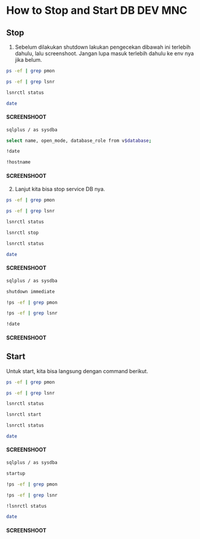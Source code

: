 # How to Stop and Start DB DEV MNC

## Stop
1. Sebelum dilakukan shutdown lakukan pengecekan dibawah ini terlebih dahulu, lalu screenshoot.
Jangan lupa masuk terlebih dahulu ke env nya jika belum. 
```bash
ps -ef | grep pmon
```
```bash
ps -ef | grep lsnr
```
```bash
lsnrctl status
```
```bash
date
```

#### SCREENSHOOT



```bash
sqlplus / as sysdba
```
```bash
select name, open_mode, database_role from v$database;
```
```bash
!date
```
```bash
!hostname
```

#### SCREENSHOOT



2. Lanjut kita bisa stop service DB nya.

```bash
ps -ef | grep pmon
```
```bash
ps -ef | grep lsnr
```
```bash
lsnrctl status
```
```bash
lsnrctl stop
```
```bash
lsnrctl status
```
```bash
date
```

#### SCREENSHOOT



```bash
sqlplus / as sysdba
```
```bash
shutdown immediate
```
```bash
!ps -ef | grep pmon
```
```bash
!ps -ef | grep lsnr
```
```bash
!date
```

#### SCREENSHOOT



## Start
Untuk start, kita bisa langsung dengan command berikut.

```bash
ps -ef | grep pmon
```
```bash
ps -ef | grep lsnr
```
```bash
lsnrctl status
```
```bash
lsnrctl start
```
```bash
lsnrctl status
```
```bash
date
```
	
#### SCREENSHOOT



```bash
sqlplus / as sysdba
```
```bash
startup
```
```bash
!ps -ef | grep pmon
```
```bash
!ps -ef | grep lsnr
```
```bash
!lsnrctl status
```
```bash
date
```

#### SCREENSHOOT
